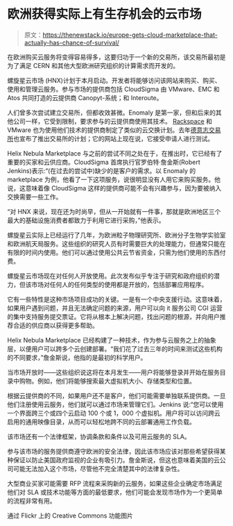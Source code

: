 # 欧洲获得实际上有生存机会的云市场

> 原文：<https://thenewstack.io/europe-gets-cloud-marketplace-that-actually-has-chance-of-survival/>

在欧洲购买云服务将变得容易得多，这要归功于一个新的交易所，该交易所最初是为了满足 CERN 和其他大型欧洲研究组织的计算需求而开发的。

螺旋星云市场 (HNX)计划于本月启动。开发者将能够访问该网站来购买、购买、使用和管理云服务。参与市场的提供商包括 CloudSigma 由 VMware、EMC 和 Atos 共同打造的云提供商 Canopyt-系统；和 Interoute。

人们曾多次尝试建立交易所，但都收效甚微。Enomaly 是第一家，但和后来的其他公司一样，它受到限制，要求参与的云提供商使用其技术。 [Rackspace](http://www.itworld.com/cloud-computing/352380/rackspace-hopes-build-network-clouds-around-world "ITworld") 和 VMware 也为使用他们技术的提供商制定了类似的云交换计划。去年[德意志交易所](http://www.itworld.com/cloud-computing/363569/deutsche-borse-cloud-exchange-have-same-limitation-those-it "ITworld")也宣布了推出交易所的计划；它的网站上现在说，它接受申请人进行测试。

Helix Nebula Marketplace 与之前的尝试不同之处在于，在推出时，它已经有了重要的买家和云供应商。CloudSigma 首席执行官罗伯特·詹金斯(Robert Jenkins)表示:“(在过去的尝试中)缺少的是客户的需求。以 Enomaly 的 marketplace 为例，他看了一下这项服务，说很明显没有人用它来购买服务。他说，这意味着像 CloudSigma 这样的提供商可能不会有兴趣参与，因为要被纳入交换需要一些工作。

“对 HNX 来说，现在还为时尚早，但从一开始就有一件事，那就是欧洲地区三个最大的基础设施消费者都致力于利用它进行采购，”他表示。

螺旋星云实际上已经运行了几年，为欧洲粒子物理研究所、欧洲分子生物学实验室和欧洲航天局服务。这些组织的研究人员有时需要巨大的处理能力，但通常只能在有限的时间内使用。他们可以通过使用公共云节省资金，只需为他们使用的东西付费。

螺旋星云市场现在对任何人开放使用。此次发布似乎专注于研究和政府组织的潜力，但该市场对任何人的任何类型的使用都是开放的，包括部署应用程序。

它有一些特性是这种市场项目成功的关键。一是有一个中央支援行动。这意味着，如果用户遇到问题，并且无法确定问题的来源，用户可以向 it 服务公司 CGI 运营的集中支持服务提交票证。它将从根本上解决问题，找出问题的根源，并向用户推荐合适的供应商以获得更多帮助。

Helix Nebula Marketplace 已经构建了一种技术，作为参与云服务之上的抽象层，以便用户可以跨多个云创建部署。“我们花了过去三年的时间来测试这些机构的不同要求，”詹金斯说，他指的是最初的科学用户。

当市场开放时——这些组织说这将在本月发生——用户将能够登录并开始在服务目录中购物。例如，他们将能够搜索最大虚拟机大小、存储类型和位置。

根据云提供商的不同，如果用户还不是客户，他们可能需要单独联系提供商。一旦他们注册使用云服务，他们就可以通过市场来管理它们。Jenkins 说:“您可以使用一个界面跨三个或四个云启动 100 个或 1，000 个虚拟机。用户将可以访问跨云启用的通用映像目录，从而可以轻松地跨不同的云部署通用工作负载。

该市场还有一个法律框架，协调条款和条件以及可用云服务的 SLA。

参与该市场的服务提供商遵守欧洲的安全法律，因此该市场应该对那些希望获得某种保证以防止美国政府监视的企业有吸引力。詹金斯说，但这也意味着美国的云公司可能无法加入这个市场，尽管他不完全清楚其中的法律复杂性。

大型商业买家可能需要 RFP 流程来采购新的云服务，如果这些企业确定市场满足他们对 SLA 或技术功能等方面的最低要求，他们可能会发现市场作为一个更简单的流程非常有用。

通过 Flickr 上的 Creative Commons 功能图片

<svg xmlns:xlink="http://www.w3.org/1999/xlink" viewBox="0 0 68 31" version="1.1"><title>Group</title> <desc>Created with Sketch.</desc></svg>